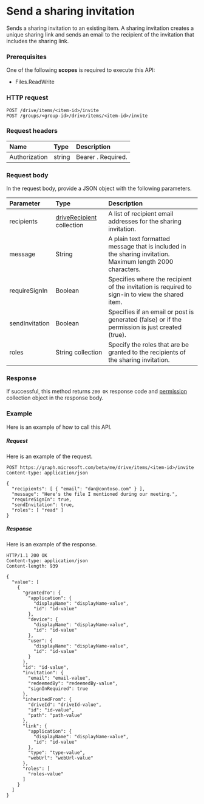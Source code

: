 # Send a sharing invitation

Sends a sharing invitation to an existing item. A sharing invitation creates a
unique sharing link and sends an email to the recipient of the invitation that
includes the sharing link.

### Prerequisites
One of the following **scopes** is required to execute this API:

  * Files.ReadWrite

### HTTP request
<!-- { "blockType": "ignored" } -->
```http
POST /drive/items/<item-id>/invite
POST /groups/<group-id>/drive/items/<item-id>/invite
```

### Request headers

| Name          | Type   | Description               |
|:--------------|:-------|:--------------------------|
| Authorization | string | Bearer <token>. Required. |


### Request body
In the request body, provide a JSON object with the following parameters.

| Parameter      | Type                                                        | Description                                                                                                |
|:---------------|:------------------------------------------------------------|:-----------------------------------------------------------------------------------------------------------|
| recipients     | [driveRecipient](../resources/driverecipient.md) collection | A list of recipient email addresses for the sharing invitation.                                            |
| message        | String                                                      | A plain text formatted message that is included in the sharing invitation. Maximum length 2000 characters. |
| requireSignIn  | Boolean                                                     | Specifies where the recipient of the invitation is required to sign-in to view the shared item.            |
| sendInvitation | Boolean                                                     | Specifies if an email or post is generated (false) or if the permission is just created (true).            |
| roles          | String collection                                           | Specify the roles that are be granted to the recipients of the sharing invitation.                         |


### Response
If successful, this method returns `200 OK` response code and
[permission](../resources/permission.md) collection object in the response body.

### Example
Here is an example of how to call this API.
##### Request
Here is an example of the request.
<!-- {
  "blockType": "request",
  "name": "item_invite"
}-->
```http
POST https://graph.microsoft.com/beta/me/drive/items/<item-id>/invite
Content-type: application/json

{
  "recipients": [ { "email": "dan@contoso.com" } ],
  "message": "Here's the file I mentioned during our meeting.",
  "requireSignIn": true,
  "sendInvitation": true,
  "roles": [ "read" ]
}
```

##### Response
Here is an example of the response.
<!-- {
  "blockType": "response",
  "truncated": true,
  "@odata.type": "microsoft.graph.permission",
  "isCollection": true
} -->
```http
HTTP/1.1 200 OK
Content-type: application/json
Content-length: 939

{
  "value": [
    {
      "grantedTo": {
        "application": {
          "displayName": "displayName-value",
          "id": "id-value"
        },
        "device": {
          "displayName": "displayName-value",
          "id": "id-value"
        },
        "user": {
          "displayName": "displayName-value",
          "id": "id-value"
        }
      },
      "id": "id-value",
      "invitation": {
        "email": "email-value",
        "redeemedBy": "redeemedBy-value",
        "signInRequired": true
      },
      "inheritedFrom": {
        "driveId": "driveId-value",
        "id": "id-value",
        "path": "path-value"
      },
      "link": {
        "application": {
          "displayName": "displayName-value",
          "id": "id-value"
        },
        "type": "type-value",
        "webUrl": "webUrl-value"
      },
      "roles": [
        "roles-value"
      ]
    }
  ]
}
```

<!-- uuid: 8fcb5dbc-d5aa-4681-8e31-b001d5168d79
2015-10-25 14:57:30 UTC -->

<!-- {
  "type": "#page.annotation",
  "description": "item: invite",
  "keywords": "",
  "section": "documentation",
  "tocPath": ""
}-->
